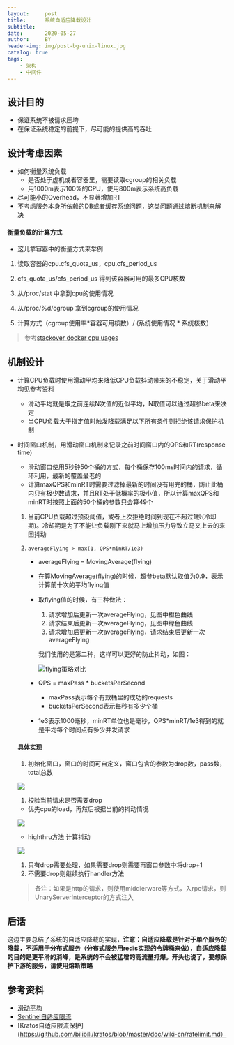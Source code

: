 ```yaml
---
layout:     post
title:      系统自适应降载设计
subtitle:   
date:       2020-05-27
author:     BY
header-img: img/post-bg-unix-linux.jpg
catalog: true
tags:
    - 架构
    - 中间件
---
```


## 设计目的

- 保证系统不被请求压垮
- 在保证系统稳定的前提下，尽可能的提供高的吞吐

## 设计考虑因素

- 如何衡量系统负载
  - 是否处于虚机或者容器里，需要读取cgroup的相关负载
  - 用1000m表示100%的CPU，使用800m表示系统高负载
- 尽可能小的Overhead，不显著增加RT
- 不考虑服务本身所依赖的DB或者缓存系统问题，这类问题通过熔断机制来解决

#### 衡量负载的计算方式

- 这儿拿容器中的衡量方式来举例

1. 读取容器的cpu.cfs_quota_us，cpu.cfs_period_us

1. cfs_quota_us/cfs_period_us 得到该容器可用的最多CPU核数
2. 从/proc/stat 中拿到cpu的使用情况
3. 从/proc/%d/cgroup 拿到cgroup的使用情况
4. 计算方式（cgroup使用率*容器可用核数）/ (系统使用情况 * 系统核数）

> 参考[stackover docker cpu uages](https://stackoverrun.com/cn/q/9839927)

## 机制设计

- 计算CPU负载时使用滑动平均来降低CPU负载抖动带来的不稳定，关于滑动平均见参考资料

  - 滑动平均就是取之前连续N次值的近似平均，N取值可以通过超参beta来决定
  - 当CPU负载大于指定值时触发降载满足以下所有条件则拒绝该请求保护机制

- 时间窗口机制，用滑动窗口机制来记录之前时间窗口内的QPS和RT(response time)

  - 滑动窗口使用5秒钟50个桶的方式，每个桶保存100ms时间内的请求，循环利用，最新的覆盖最老的
  - 计算maxQPS和minRT时需要过滤掉最新的时间没有用完的桶，防止此桶内只有极少数请求，并且RT处于低概率的极小值，所以计算maxQPS和minRT时按照上面的50个桶的参数只会算49个

  1. 当前CPU负载超过预设阈值，或者上次拒绝时间到现在不超过1秒(冷却期)。冷却期是为了不能让负载刚下来就马上增加压力导致立马又上去的来回抖动

  2. `averageFlying > max(1, QPS*minRT/1e3)`

     - averageFlying = MovingAverage(flying)

     - 在算MovingAverage(flying)的时候，超参beta默认取值为0.9，表示计算前十次的平均flying值

     - 取flying值的时候，有三种做法：

       1. 请求增加后更新一次averageFlying，见图中橙色曲线
       2. 请求结束后更新一次averageFlying，见图中绿色曲线
       3. 请求增加后更新一次averageFlying，请求结束后更新一次averageFlying

       我们使用的是第二种，这样可以更好的防止抖动，如图：

       ![flying策略对比](https://silenblog.oss-cn-beijing.aliyuncs.com/silenMing.github.io/shedding_flying.jpg)

     - QPS = maxPass * bucketsPerSecond

       - maxPass表示每个有效桶里的成功的requests
       - bucketsPerSecond表示每秒有多少个桶

     - 1e3表示1000毫秒，minRT单位也是毫秒，QPS*minRT/1e3得到的就是平均每个时间点有多少并发请求

  #### 具体实现

  1. 初始化窗口，窗口的时间可自定义，窗口包含的参数为drop数，pass数，total总数

  ![](https://silenblog.oss-cn-beijing.aliyuncs.com/silenMing.github.io/timer.png)


  1. 校验当前请求是否需要drop

  - 优先cpu的load，再然后根据当前的抖动情况

  ![](https://silenblog.oss-cn-beijing.aliyuncs.com/silenMing.github.io/drop.png)

  - highthru方法 计算抖动

  ![](https://silenblog.oss-cn-beijing.aliyuncs.com/silenMing.github.io/flay.png)

  1. 只有drop需要处理，如果需要drop则需要再窗口参数中将drop+1
  2. 不需要drop则继续执行handler方法

  > 备注：如果是http的请求，则使用middlerware等方式，入rpc请求，则UnaryServerInterceptor的方式注入

## 后话

这边主要总结了系统的自适应降载的实现，**注意：自适应降载是针对于单个服务的降载，不适用于分布式服务（分布式服务用redis实现的令牌桶来做），自适应降载的目的是更平滑的消峰，是系统的不会被猛增的高流量打爆。开头也说了，要想保护下游的服务，请使用熔断策略**



## 参考资料

- [滑动平均](https://www.cnblogs.com/wuliytTaotao/p/9479958.html)
- [Sentinel自适应限流](https://github.com/alibaba/Sentinel/wiki/%E7%B3%BB%E7%BB%9F%E8%87%AA%E9%80%82%E5%BA%94%E9%99%90%E6%B5%81)
- [Kratos自适应限流保护](https://github.com/bilibili/kratos/blob/master/doc/wiki-cn/ratelimit.md）